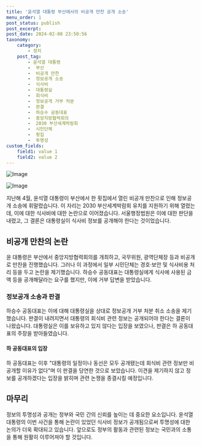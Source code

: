```yaml
---
title: '윤석열 대통령 부산에서의 비공개 만찬 공개 소송'
menu_order: 1
post_status: publish
post_excerpt: 
post_date: 2024-02-08 23:50:56
taxonomy:
    category:
        - 정치
    post_tag:
        - 윤석열 대통령
        -  부산
        -  비공개 만찬
        -  정보공개 소송
        -  식사비
        -  대통령실
        -  회식비
        -  정보공개 거부 처분
        -  판결
        -  하승수 공동대표
        -  중앙지방협력회의
        -  2030 부산세계박람회
        -  시민단체
        -  횟집
        -  투명성
custom_fields:
    field1: value 1
    field2: value 2
---
```


![Image](https://imgnews.pstatic.net/image/029/2024/02/08/0002854383_001_20240208150301070.jpg?type=w647)

![Image](https://imgnews.pstatic.net/image/029/2024/02/08/0002854383_002_20240208150301088.jpg?type=w647)

지난해 4월, 윤석열 대통령이 부산에서 한 횟집에서 열린 비공개 만찬으로 인해 정보공개 소송에 휘말렸습니다. 이 자리는 2030 부산세계박람회 유치를 지원하기 위해 열렸는데, 이에 대한 식사비에 대한 논란으로 이어졌습니다. 서울행정법원은 이에 대한 판단을 내렸고, 그 결론은 대통령실이 식사비 정보를 공개해야 한다는 것이었습니다.
## 비공개 만찬의 논란
윤 대통령은 부산에서 중앙지방협력회의를 개최하고, 국무위원, 광역단체장 등과 비공개로 만찬을 진행했습니다. 그러나 이 과정에서 일부 시민단체는 경호·보안 및 식사비용 처리 등을 두고 논란을 제기했습니다. 하승수 공동대표는 대통령실에게 식사에 사용된 금액 등을 공개해달라는 요구를 했지만, 이에 거부 답변을 받았습니다.
### 정보공개 소송과 판결
하승수 공동대표는 이에 대해 대통령실을 상대로 정보공개 거부 처분 취소 소송을 제기했습니다. 판결이 내려지면서 대통령의 회식비 관련 정보는 공개되어야 한다는 결론이 나왔습니다. 대통령실은 이를 보유하고 있지 않다는 입장을 보였으나, 판결은 하 공동대표의 주장을 받아들였습니다.
#### 하 공동대표의 입장
하 공동대표는 이후 "대통령의 일정이나 동선은 모두 공개됐는데 회식비 관련 정보만 비공개할 이유가 없다"며 이 판결을 당연한 것으로 보았습니다. 이견을 제기하지 않고 정보를 공개하겠다는 입장을 밝히며 관련 논쟁을 종결시킬 예정입니다.
## 마무리
정보의 투명성과 공개는 정부와 국민 간의 신뢰를 높이는 데 중요한 요소입니다. 윤석열 대통령의 이번 사건을 통해 논란이 있었던 식사비 정보가 공개됨으로써 투명성에 대한 논의가 더욱 확대되고 있습니다. 앞으로도 정부의 활동과 관련된 정보는 국민과의 소통을 통해 원활히 이루어져야 할 것입니다.
